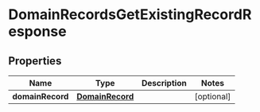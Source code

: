 

# DomainRecordsGetExistingRecordResponse


## Properties

| Name | Type | Description | Notes |
|------------ | ------------- | ------------- | -------------|
|**domainRecord** | [**DomainRecord**](DomainRecord.md) |  |  [optional] |



